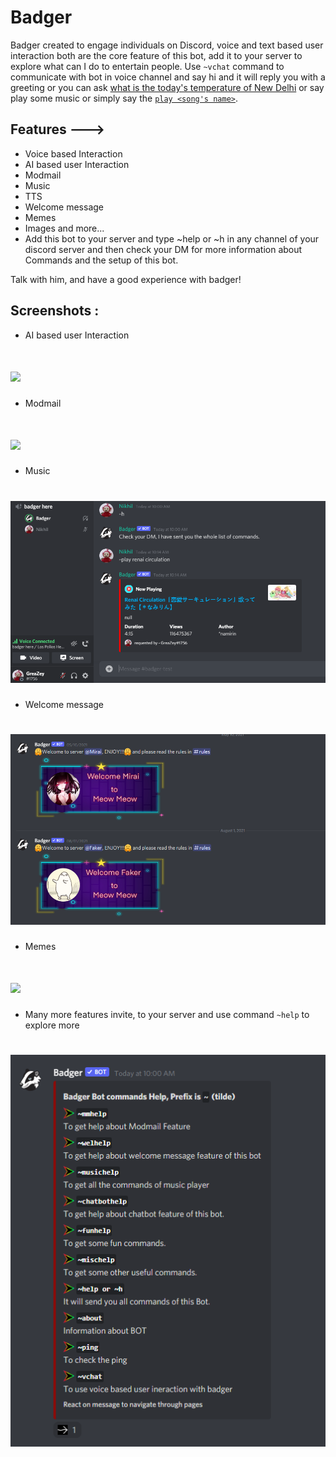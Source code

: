 
#                                       Badger

Badger created to engage individuals on Discord, voice and text based user interaction both are the core feature of this bot, add it to your server to explore what can I do to entertain people.
Use `~vchat` command to communicate with bot in voice channel and say hi and it will reply you with a greeting or you can ask [what is the today's temperature of New Delhi](https://github.com/GreaZeY/badger-discord-bot/blob/main/screenshots/temp.PNG) or say play some music or simply say the [`play <song's name>`](https://github.com/GreaZeY/badger-discord-bot/blob/main/screenshots/music.PNG).

## Features --->

* Voice based Interaction
* AI based user Interaction
* Modmail
* Music
* TTS
* Welcome message
* Memes
* Images and more...
* Add this bot to your server and type ~help or ~h in any channel of your discord server and then check your DM for more information about Commands and the setup of this bot.

Talk with him, and have a good experience with badger!

## Screenshots :
* AI based user Interaction
# ![](https://media.discordapp.net/attachments/804076014282997840/812109755547910174/unknown.png?width=596&height=701)

* Modmail
# ![](https://media.discordapp.net/attachments/804076014282997840/811972448312492072/unknown.png?width=529&height=525)

* Music
# ![](https://raw.githubusercontent.com/GreaZeY/badger-discord-bot/main/screenshots/music.PNG)

* Welcome message
# ![](https://raw.githubusercontent.com/GreaZeY/badger-discord-bot/main/screenshots/welcome.PNG)

* Memes
# ![](https://raw.githubusercontent.com/GreaZeY/badger-discord-bot/main/screenshots/memeandjoke.PNG)

* Many more features invite, to your server and use command `~help` to explore more
# ![](https://raw.githubusercontent.com/GreaZeY/badger-discord-bot/main/screenshots/1.PNG)


